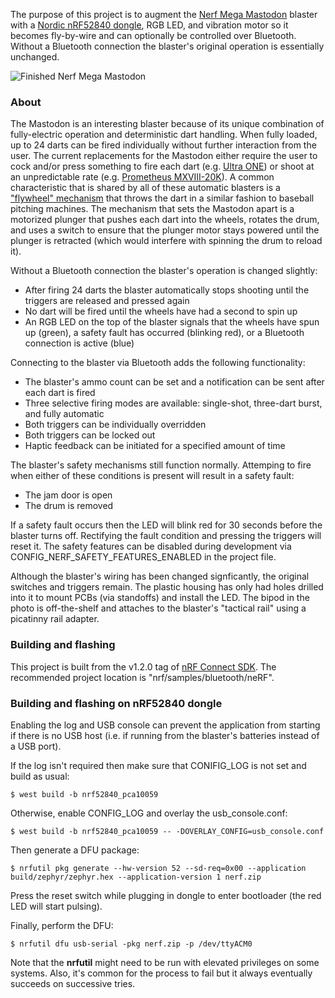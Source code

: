 The purpose of this project is to augment the [Nerf Mega Mastodon](https://nerf.fandom.com/wiki/Mega_Mastodon) blaster with a [Nordic nRF52840 dongle](https://www.nordicsemi.com/Software-and-tools/Development-Kits/nRF52840-Dongle), RGB LED, and vibration motor so it becomes fly-by-wire and can optionally be controlled over Bluetooth. Without a Bluetooth connection the blaster's original operation is essentially unchanged.

![Finished Nerf Mega Mastodon](https://user-images.githubusercontent.com/6494431/86424781-495b6a00-bc98-11ea-8b64-5fb6aaad2a97.jpg)
### About
The Mastodon is an interesting blaster because of its unique combination of fully-electric operation and deterministic dart handling. When fully loaded, up to 24 darts can be fired individually without further interaction from the user. The current replacements for the Mastodon either require the user to cock and/or press something to fire each dart (e.g. [Ultra ONE](https://nerf.fandom.com/wiki/ONE)) or shoot at an unpredictable rate (e.g. [Prometheus MXVIII-20K](https://nerf.fandom.com/wiki/Prometheus_MXVIII-20K)). A common characteristic that is shared by all of these automatic blasters is a ["flywheel" mechanism](https://nerf.fandom.com/wiki/Flywheel) that throws the dart in a similar fashion to baseball pitching machines. The mechanism that sets the Mastodon apart is a motorized plunger that pushes each dart into the wheels, rotates the drum, and uses a switch to ensure that the plunger motor stays powered until the plunger is retracted (which would interfere with spinning the drum to reload it).

Without a Bluetooth connection the blaster's operation is changed slightly:
* After firing 24 darts the blaster automatically stops shooting until the triggers are released and pressed again
* No dart will be fired until the wheels have had a second to spin up
* An RGB LED on the top of the blaster signals that the wheels have spun up (green), a safety fault has occurred (blinking red), or a Bluetooth connection is active (blue)

Connecting to the blaster via Bluetooth adds the following functionality:
* The blaster's ammo count can be set and a notification can be sent after each dart is fired
* Three selective firing modes are available: single-shot, three-dart burst, and fully automatic
* Both triggers can be individually overridden
* Both triggers can be locked out
* Haptic feedback can be initiated for a specified amount of time

The blaster's safety mechanisms still function normally. Attemping to fire when either of these conditions is present will result in a safety fault:
* The jam door is open
* The drum is removed

If a safety fault occurs then the LED will blink red for 30 seconds before the blaster turns off. Rectifying the fault condition and pressing the triggers will reset it. The safety features can be disabled during development via CONFIG_NERF_SAFETY_FEATURES_ENABLED in the project file.

Although the blaster's wiring has been changed signficantly, the original switches and triggers remain. The plastic housing has only had holes drilled into it to mount PCBs (via standoffs) and install the LED. The bipod in the photo is off-the-shelf and attaches to the blaster's "tactical rail" using a picatinny rail adapter.
### Building and flashing
This project is built from the v1.2.0 tag of [nRF Connect SDK](https://www.nordicsemi.com/Software-and-tools/Software/nRF-Connect-SDK). The recommended project location is "nrf/samples/bluetooth/neRF".
### Building and flashing on nRF52840 dongle
Enabling the log and USB console can prevent the application from starting if there is no USB
host (i.e. if running from the blaster's batteries instead of a USB port).

If the log isn't required then make sure that CONIFIG_LOG is not set and build as usual:
```
$ west build -b nrf52840_pca10059
```
Otherwise, enable CONFIG_LOG and overlay the usb_console.conf:
```
$ west build -b nrf52840_pca10059 -- -DOVERLAY_CONFIG=usb_console.conf
```
Then generate a DFU package:
```
$ nrfutil pkg generate --hw-version 52 --sd-req=0x00 --application build/zephyr/zephyr.hex --application-version 1 nerf.zip
```
Press the reset switch while plugging in dongle to enter bootloader (the red LED will start pulsing).

Finally, perform the DFU:
```
$ nrfutil dfu usb-serial -pkg nerf.zip -p /dev/ttyACM0
```
Note that the **nrfutil** might need to be run with elevated privileges on some systems. Also, it's
common for the process to fail but it always eventually succeeds on successive tries.

